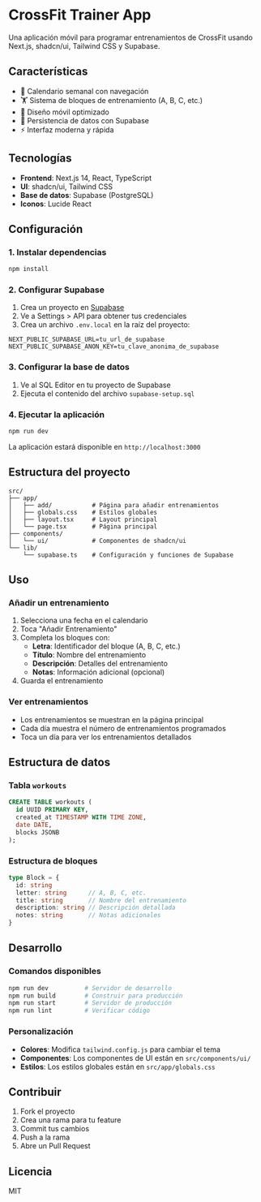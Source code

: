 # CrossFit Trainer App

Una aplicación móvil para programar entrenamientos de CrossFit usando Next.js, shadcn/ui, Tailwind CSS y Supabase.

## Características

- 📅 Calendario semanal con navegación
- 🏋️ Sistema de bloques de entrenamiento (A, B, C, etc.)
- 📱 Diseño móvil optimizado
- 💾 Persistencia de datos con Supabase
- ⚡ Interfaz moderna y rápida

## Tecnologías

- **Frontend**: Next.js 14, React, TypeScript
- **UI**: shadcn/ui, Tailwind CSS
- **Base de datos**: Supabase (PostgreSQL)
- **Iconos**: Lucide React

## Configuración

### 1. Instalar dependencias

```bash
npm install
```

### 2. Configurar Supabase

1. Crea un proyecto en [Supabase](https://supabase.com)
2. Ve a Settings > API para obtener tus credenciales
3. Crea un archivo `.env.local` en la raíz del proyecto:

```env
NEXT_PUBLIC_SUPABASE_URL=tu_url_de_supabase
NEXT_PUBLIC_SUPABASE_ANON_KEY=tu_clave_anonima_de_supabase
```

### 3. Configurar la base de datos

1. Ve al SQL Editor en tu proyecto de Supabase
2. Ejecuta el contenido del archivo `supabase-setup.sql`

### 4. Ejecutar la aplicación

```bash
npm run dev
```

La aplicación estará disponible en `http://localhost:3000`

## Estructura del proyecto

```
src/
├── app/
│   ├── add/           # Página para añadir entrenamientos
│   ├── globals.css    # Estilos globales
│   ├── layout.tsx     # Layout principal
│   └── page.tsx       # Página principal
├── components/
│   └── ui/            # Componentes de shadcn/ui
└── lib/
    └── supabase.ts    # Configuración y funciones de Supabase
```

## Uso

### Añadir un entrenamiento

1. Selecciona una fecha en el calendario
2. Toca "Añadir Entrenamiento"
3. Completa los bloques con:
   - **Letra**: Identificador del bloque (A, B, C, etc.)
   - **Título**: Nombre del entrenamiento
   - **Descripción**: Detalles del entrenamiento
   - **Notas**: Información adicional (opcional)
4. Guarda el entrenamiento

### Ver entrenamientos

- Los entrenamientos se muestran en la página principal
- Cada día muestra el número de entrenamientos programados
- Toca un día para ver los entrenamientos detallados

## Estructura de datos

### Tabla `workouts`

```sql
CREATE TABLE workouts (
  id UUID PRIMARY KEY,
  created_at TIMESTAMP WITH TIME ZONE,
  date DATE,
  blocks JSONB
);
```

### Estructura de bloques

```typescript
type Block = {
  id: string
  letter: string      // A, B, C, etc.
  title: string       // Nombre del entrenamiento
  description: string // Descripción detallada
  notes: string       // Notas adicionales
}
```

## Desarrollo

### Comandos disponibles

```bash
npm run dev          # Servidor de desarrollo
npm run build        # Construir para producción
npm run start        # Servidor de producción
npm run lint         # Verificar código
```

### Personalización

- **Colores**: Modifica `tailwind.config.js` para cambiar el tema
- **Componentes**: Los componentes de UI están en `src/components/ui/`
- **Estilos**: Los estilos globales están en `src/app/globals.css`

## Contribuir

1. Fork el proyecto
2. Crea una rama para tu feature
3. Commit tus cambios
4. Push a la rama
5. Abre un Pull Request

## Licencia

MIT

